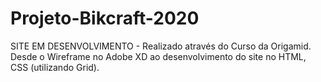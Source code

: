 # Projeto-Bikcraft-2020
SITE EM DESENVOLVIMENTO - Realizado através do Curso da Origamid. Desde o Wireframe no Adobe XD ao desenvolvimento do site no HTML, CSS (utilizando Grid).
